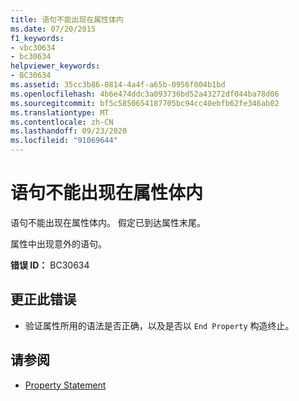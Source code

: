 ```yaml
---
title: 语句不能出现在属性体内
ms.date: 07/20/2015
f1_keywords:
- vbc30634
- bc30634
helpviewer_keywords:
- BC30634
ms.assetid: 35cc3b86-0814-4a4f-a65b-0956f004b1bd
ms.openlocfilehash: 4b6e474ddc3a093736bd52a43272df044ba78d06
ms.sourcegitcommit: bf5c5850654187705bc94cc40ebfb62fe346ab02
ms.translationtype: MT
ms.contentlocale: zh-CN
ms.lasthandoff: 09/23/2020
ms.locfileid: "91069644"
---
```

# <a name="statement-cannot-appear-within-a-property-body"></a>语句不能出现在属性体内

语句不能出现在属性体内。 假定已到达属性末尾。  
  
 属性中出现意外的语句。  
  
 **错误 ID：** BC30634  
  
## <a name="to-correct-this-error"></a>更正此错误  
  
- 验证属性所用的语法是否正确，以及是否以 `End Property` 构造终止。  
  
## <a name="see-also"></a>请参阅

- [Property Statement](../language-reference/statements/property-statement.md)
